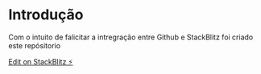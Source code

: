 # Introdução

Com o intuito de falicitar a intregração entre  Github e StackBlitz foi criado este repósitorio

[Edit on StackBlitz ⚡️](https://stackblitz.com/edit/github-flrddc)
